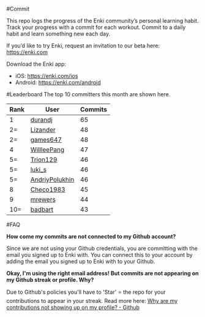 #Commit

This repo logs the progress of the Enki community’s personal learning habit. Track your progress with a commit for each workout. Commit to a daily habit and learn something new each day.

If you’d like to try Enki, request an invitation to our beta here: https://enki.com

Download the Enki app: 
 - iOS: https://enki.com/ios
 - Android: https://enki.com/android

#Leaderboard
The top 10 committers this month are shown here.

| Rank | User | Commits |
|------|------|---------|
|1|[durandj](https://github.com/durandj)|65|
|2=|[Lizander](https://github.com/Lizander)|48|
|2=|[games647](https://github.com/games647)|48|
|4|[WillleePang](https://github.com/WillleePang)|47|
|5=|[Trion129](https://github.com/Trion129)|46|
|5=|[luki_s](https://github.com/luki_s)|46|
|5=|[AndriyPolukhin](https://github.com/AndriyPolukhin)|46|
|8|[Checo1983](https://github.com/Checo1983)|45|
|9|[mrewers](https://github.com/mrewers)|44|
|10=|[badbart](https://github.com/badbart)|43|

#FAQ

**How come my commits are not connected to my Github account?**

Since we are not using your Github credentials, you are committing with the email you signed up to Enki with. You can connect this to your account by adding the email you signed up to Enki with to your Github.

**Okay, I'm using the right email address! But commits are not appearing on my Github streak or profile. Why?**

Due to Github's policies you'll have to 'Star' :star: the repo for your contributions to appear in your streak. Read more here: [Why are my contributions not showing up on my profile? - Github](https://help.github.com/articles/why-are-my-contributions-not-showing-up-on-my-profile/)

